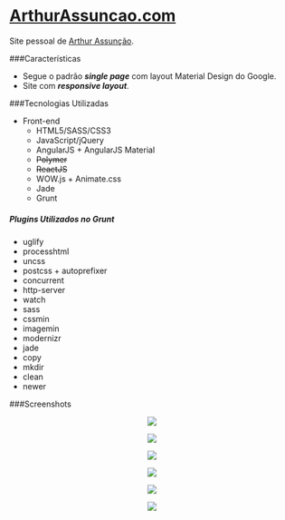 [ArthurAssuncao.com](http://arthurassuncao.com)
===================

Site pessoal de [Arthur Assunção](http://arthurassuncao.com).

###Características
* Segue o padrão ***single page*** com layout Material Design do Google. 
* Site com ***responsive layout***.

###Tecnologias Utilizadas
* Front-end
  * HTML5/SASS/CSS3
  * JavaScript/jQuery
  * AngularJS + AngularJS Material
  * ~~Polymer~~
  * ~~ReactJS~~
  * WOW.js + Animate.css
  * Jade
  * Grunt

##### Plugins Utilizados no **Grunt**
* uglify
* processhtml
* uncss
* postcss + autoprefixer
* concurrent
* http-server
* watch
* sass
* cssmin
* imagemin
* modernizr
* jade
* copy
* mkdir
* clean
* newer

###Screenshots

<p align="center"><img src="https://github.com/ArthurAssuncao/arthurassuncao.github.io/blob/master/src/assets/img/portfolio/arthurassuncao-com/thumbnail-1.jpg"></p>

<p align="center"><img src="https://github.com/ArthurAssuncao/arthurassuncao.github.io/blob/master/src/assets/img/portfolio/arthurassuncao-com/0.jpg"></p>

<p align="center"><img src="https://github.com/ArthurAssuncao/arthurassuncao.github.io/blob/master/src/assets/img/portfolio/arthurassuncao-com/1.jpg"></p>

<p align="center"><img src="https://github.com/ArthurAssuncao/arthurassuncao.github.io/blob/master/src/assets/img/portfolio/arthurassuncao-com/2.jpg"></p>

<p align="center"><img src="https://github.com/ArthurAssuncao/arthurassuncao.github.io/blob/master/src/assets/img/portfolio/arthurassuncao-com/3.jpg"></p>

<p align="center"><img src="https://github.com/ArthurAssuncao/arthurassuncao.github.io/blob/master/src/assets/img/portfolio/arthurassuncao-com/4.jpg"></p>
